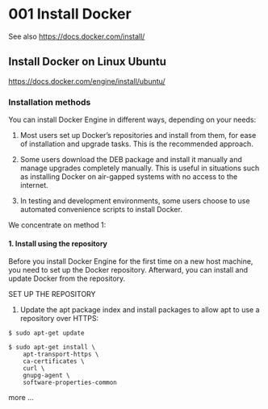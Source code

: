 

# 001 Install Docker

See also https://docs.docker.com/install/

## Install Docker on Linux Ubuntu

https://docs.docker.com/engine/install/ubuntu/


### Installation methods

You can install Docker Engine in different ways, depending on your needs:

1. Most users set up Docker’s repositories and install from them, for ease of installation and upgrade tasks. This is the recommended approach.

2. Some users download the DEB package and install it manually and manage upgrades completely manually. This is useful in situations such as installing Docker on air-gapped systems with no access to the internet.

3. In testing and development environments, some users choose to use automated convenience scripts to install Docker.

We concentrate on method 1:

#### 1. Install using the repository

Before you install Docker Engine for the first time on a new host machine, you need to set up the Docker repository. Afterward, you can install and update Docker from the repository.

SET UP THE REPOSITORY

1. Update the apt package index and install packages to allow apt to use a repository over HTTPS:

````
$ sudo apt-get update

$ sudo apt-get install \
    apt-transport-https \
    ca-certificates \
    curl \
    gnupg-agent \
    software-properties-common
````



more ...
